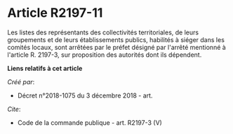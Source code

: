 # Article R2197-11

Les listes des représentants des collectivités territoriales, de leurs groupements et de leurs établissements publics,
habilités à siéger dans les comités locaux, sont arrêtées par le préfet désigné par l'arrêté mentionné à l'article R. 2197-3,
sur proposition des autorités dont ils dépendent.

**Liens relatifs à cet article**

_Créé par_:

  - Décret n°2018-1075 du 3 décembre 2018 - art.

_Cite_:

  - Code de la commande publique - art. R2197-3 (V)
